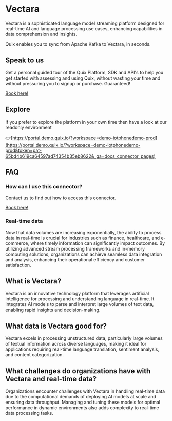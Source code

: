 <!--[tech-name]-->
# Vectara

<!--[ai-blurb-about-tech]-->
Vectara is a sophisticated language model streaming platform designed for real-time AI and language processing use cases, enhancing capabilities in data comprehension and insights.

Quix enables you to sync from Apache Kafka <span id="to_or_from">to</span> <span id="techname">Vectara</span>, in seconds.

## Speak to us

Get a personal guided tour of the Quix Platform, SDK and API's to help you get started with assessing and using Quix, without wasting your time and without pressuring you to signup or purchase. Guaranteed!

[Book here!](https://quix.io/book-a-demo)

## Explore

If you prefer to explore the platform in your own time then have a look at our readonly environment

👉[https://portal.demo.quix.io/?workspace=demo-iotphonedemo-prod](https://portal.demo.quix.io/?workspace=demo-iotphonedemo-prod&token=pat-65bd4b619ca64597ad74354b35eb8622&_ga=docs_connector_pages)

## FAQ 

### How can I use this connector?

Contact us to find out how to access this connector.

[Book here!](https://quix.io/book-a-demo)

### Real-time data

Now that data volumes are increasing exponentially, the ability to process data in real-time is crucial for industries such as finance, healthcare, and e-commerce, where timely information can significantly impact outcomes. By utilizing advanced stream processing frameworks and in-memory computing solutions, organizations can achieve seamless data integration and analysis, enhancing their operational efficiency and customer satisfaction.

## What is <span id="techname">Vectara</span>?

<!--[tech-seo-text]-->
Vectara is an innovative technology platform that leverages artificial intelligence for processing and understanding language in real-time. It integrates AI models to parse and interpret large volumes of text data, enabling rapid insights and decision-making.

## What data is <span id="techname">Vectara</span> good for?

<!--[tech-data-seo-text]-->
Vectara excels in processing unstructured data, particularly large volumes of textual information across diverse languages, making it ideal for applications requiring real-time language translation, sentiment analysis, and content categorization.

## What challenges do organizations have with <span id="techname">Vectara</span> and real-time data?

<!--[tech-challenges-seo-text]-->
Organizations encounter challenges with Vectara in handling real-time data due to the computational demands of deploying AI models at scale and ensuring data throughput. Managing and tuning these models for optimal performance in dynamic environments also adds complexity to real-time data processing tasks.